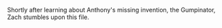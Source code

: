 Shortly after learning about Anthony's missing invention, the Gumpinator, Zach stumbles upon this file.
